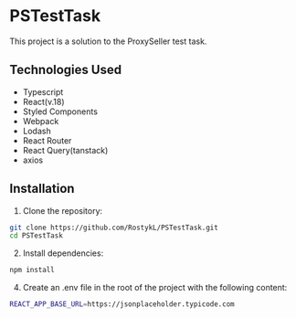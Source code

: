 # PSTestTask

This project is a solution to the ProxySeller test task.

## Technologies Used

- Typescript
- React(v.18)
- Styled Components
- Webpack
- Lodash
- React Router
- React Query(tanstack)
- axios

## Installation

1. Clone the repository:

```bash
git clone https://github.com/RostykL/PSTestTask.git
cd PSTestTask
```

2. Install dependencies:
```bash
npm install
```

4. Create an .env file in the root of the project with the following content:
```bash
REACT_APP_BASE_URL=https://jsonplaceholder.typicode.com
```

